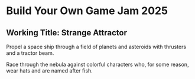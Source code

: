 # Build Your Own Game Jam 2025

## Working Title: Strange Attractor

Propel a space ship through a field of planets and asteroids with thrusters and a tractor beam.

Race through the nebula against colorful characters who, for some reason, wear hats and are named after fish.
